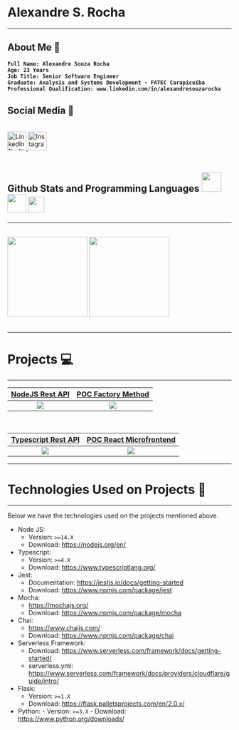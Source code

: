 # Alexandre S. Rocha

---

## <b>About Me</b> :metal:
<b>

```text
Full Name: Alexandre Souza Rocha
Age: 23 Years
Job Title: Senior Software Engineer
Graduate: Analysis and Systems Development - FATEC Carapicuíba
Professional Qualification: www.linkedin.com/in/alexandresouzarocha
```

</b>

## <b>Social Media</b> :eyes:

<br>
<div>
  <a href="https://www.linkedin.com/in/alexandresouzarocha">
  <img alt="LinkedIn Profile" height="42em" src="https://cdn-icons-png.flaticon.com/512/174/174857.png" />
  </a>
  <a href="https://www.instagram.com/get.asr/">
  <img alt="Instagram Profile" height="42em" src="https://upload.wikimedia.org/wikipedia/commons/thumb/e/e7/Instagram_logo_2016.svg/240px-Instagram_logo_2016.svg.png" />
  </a>
</div>
<br/>

## <b>Github Stats and Programming Languages</b>  <img height="44em" src="https://logospng.org/download/node-js/logo-node-js-1024.png"/> <img height="42em" src="https://marcas-logos.net/wp-content/uploads/2020/11/Java-logo.png"/> <img height="36em" src="https://upload.wikimedia.org/wikipedia/commons/thumb/c/c3/Python-logo-notext.svg/2048px-Python-logo-notext.svg.png"/>

---

<br/>
<div> 
  <img height="180em" src="https://github-readme-stats.vercel.app/api?username=AlexandreSouzaRocha&show_icons=true&theme=dracula&include_all_commits=false&count_private=true&custom_title=Github%20Stats" />
  <img height="180em" src="https://github-readme-stats.vercel.app/api/top-langs/?username=AlexandreSouzaRocha&lang_count=10&layout=compact&theme=dracula" />
</div>
<br/>

---

# <b>Projects</b> :computer:

---

| [NodeJS Rest API](https://github.com/AlexandreSouzaRocha/nodejs-rest-api) | [POC Factory Method](https://github.com/AlexandreSouzaRocha/poc-java-factory-pattern) |
| :-----------------------------------------------------------------------: | :-------------------------------------------------------------------: |
| ![](https://github-readme-stats.vercel.app/api/pin/?username=AlexandreSouzaRocha&repo=nodejs-rest-api&theme=dracula&show_owner=true) |![](https://github-readme-stats.vercel.app/api/pin/?username=AlexandreSouzaRocha&repo=poc-java-factory-pattern&theme=dracula&show_owner=true) |

<br/>

| [Typescript Rest API](https://github.com/AlexandreSouzaRocha/typescript-rest-api) | [POC React Microfrontend](https://github.com/AlexandreSouzaRocha/poc-react-microfrontend) |
| :-----------------------------------------------------------------------: | :-------------------------------------------------------------------: |
| ![](https://github-readme-stats.vercel.app/api/pin/?username=AlexandreSouzaRocha&repo=typescript-rest-api&theme=dracula&show_owner=true) |![](https://github-readme-stats.vercel.app/api/pin/?username=AlexandreSouzaRocha&repo=poc-react-microfrontend&theme=dracula&show_owner=true) |


---

# <b>Technologies Used on Projects</b> :rocket:

---

Below we have the technologies used on the projects mentioned above.

<!--ts-->

- Node JS:
  - Version: `>=14.X`
  - Download: https://nodejs.org/en/
- Typescript:
  - Version: `>=4.X`
  - Download: https://www.typescriptlang.org/
- Jest:
  - Documentation: https://jestjs.io/docs/getting-started
  - Download: https://www.npmjs.com/package/jest
- Mocha:
  - https://mochajs.org/
  - Download: https://www.npmjs.com/package/mocha
- Chai:
  - https://www.chaijs.com/
  - Download: https://www.npmjs.com/package/chai
- Serverless Framework:
  - Download: https://www.serverless.com/framework/docs/getting-started/
  - serverless.yml: https://www.serverless.com/framework/docs/providers/cloudflare/guide/intro/
- Flask:
  - Version: `>=1.X`
  - Download: https://flask.palletsprojects.com/en/2.0.x/
- Python: - Version: `>=3.X` - Download: https://www.python.org/downloads/
<!--te-->
